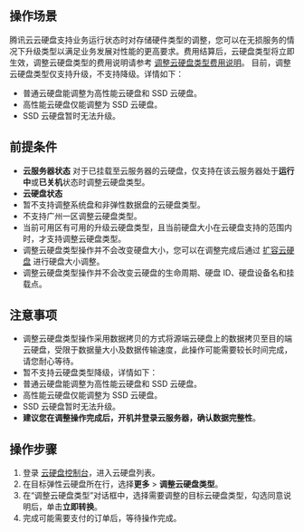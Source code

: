 ## 操作场景
腾讯云云硬盘支持业务运行状态时对存储硬件类型的调整，您可以在无损服务的情况下升级类型以满足业务发展对性能的更高要求。费用结算后，云硬盘类型将立即生效，调整云硬盘类型的费用说明请参考 [调整云硬盘类型费用说明](https://cloud.tencent.com/document/product/362/32952)。
目前，调整云硬盘类型仅支持升级，不支持降级。详情如下：
- 普通云硬盘能调整为高性能云硬盘和 SSD 云硬盘。
- 高性能云硬盘仅能调整为 SSD 云硬盘。
- SSD 云硬盘暂时无法升级。

## 前提条件
- **云服务器状态**
对于已挂载至云服务器的云硬盘，仅支持在该云服务器处于**运行中**或**已关机**状态时调整云硬盘类型。
- **云硬盘状态**
- 暂不支持调整系统盘和非弹性数据盘的云硬盘类型。
- 不支持广州一区调整云硬盘类型。
- 当前可用区有可用的升级云硬盘类型，且当前硬盘大小在云硬盘支持的范围内时，才支持调整云硬盘类型。
- 调整云硬盘类型操作并不会改变硬盘大小，您可以在调整完成后通过 [扩容云硬盘](https://cloud.tencent.com/document/product/362/5747) 进行硬盘大小调整。
- 调整云硬盘类型操作并不会改变云硬盘的生命周期、硬盘 ID、硬盘设备名和挂载点。

## 注意事项
- 调整云硬盘类型操作采用数据拷贝的方式将源端云硬盘上的数据拷贝至目的端云硬盘，受限于数据量大小及数据传输速度，此操作可能需要较长时间完成，请您耐心等待。
- 暂不支持云硬盘类型降级，详情如下：
 - 普通云硬盘能调整为高性能云硬盘和 SSD 云硬盘。
 - 高性能云硬盘仅能调整为 SSD 云硬盘。
 - SSD 云硬盘暂时无法升级。
- **建议您在调整操作完成后，开机并登录云服务器，确认数据完整性**。

## 操作步骤

1. 登录 [云硬盘控制台](https://console.cloud.tencent.com/cvm/cbs)，进入云硬盘列表。
2. 在目标弹性云硬盘所在行，选择**更多** > **调整云硬盘类型**。
3. 在“调整云硬盘类型”对话框中，选择需要调整的目标云硬盘类型，勾选同意说明后，单击**立即转换**。
4. 完成可能需要支付的订单后，等待操作完成。

